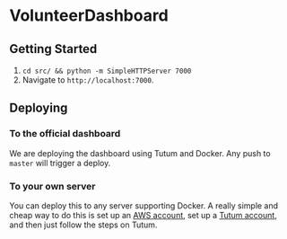 # VolunteerDashboard

## Getting Started

1. `cd src/ && python -m SimpleHTTPServer 7000`
2. Navigate to `http://localhost:7000`.

## Deploying

### To the official dashboard

We are deploying the dashboard using Tutum and Docker. Any push to `master` will trigger a deploy.

### To your own server

You can deploy this to any server supporting Docker. A really simple and cheap way to do this is set up an [AWS account](https://aws.amazon.com/), set up a [Tutum account](https://tutum.co), and then just follow the steps on Tutum.
